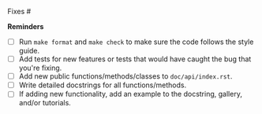 <!-- Please describe changes proposed and WHY you made them. If unsure, open an issue first to discuss the idea. -->

<!-- If fixing an issue, put the issue number after the # below (no spaces). Github will automatically close it when this gets merged. -->
Fixes #


**Reminders**

- [ ] Run `make format` and `make check` to make sure the code follows the style guide.
- [ ] Add tests for new features or tests that would have caught the bug that you're fixing.
- [ ] Add new public functions/methods/classes to `doc/api/index.rst`.
- [ ] Write detailed docstrings for all functions/methods.
- [ ] If adding new functionality, add an example to the docstring, gallery, and/or tutorials.
